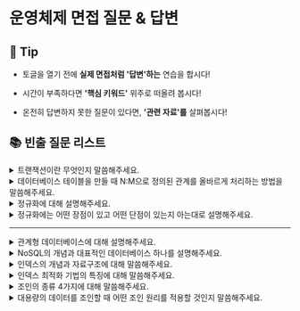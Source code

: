 # 운영체제 면접 질문 & 답변

## 🎁 Tip

- 토글을 열기 전에 **실제 면접처럼 '답변'하는** 연습을 합시다!

- 시간이 부족하다면 **'핵심 키워드'** 위주로 떠올려 봅시다! 

- 온전히 답변하지 못한 질문이 있다면, **'관련 자료'를** 살펴봅시다!


## 📚 빈출 질문 리스트

<details>
<summary>트랜잭션이란 무엇인지 말씀해주세요.</summary>

### 👨🏻‍💻 **답변**
``` 
트랜잭션은 작업의 완전성을 보장해줍니다.
즉, 작업들을 모두 처리하거나 처리하지 못할 경우 이전 상태로 복구하여 작업의 일부만 적용되는 현상이 발생하지 않게 만들어주는 기능입니다.
하나의 트랜잭션은 Commit(작업완료)되거나 Rollback(취소)됩니다.
```
### 🎯 **핵심 키워드**
```
완전성, 커밋, 롤백
```
### 📔 **관련 자료**
- 
</details>

<details>
<summary>데이터베이스 테이블을 만들 때 N:M으로 정의된 관계를 올바르게 처리하는 방법을 말씀해주세요.</summary>

### 👨🏻‍💻 **답변**
``` 
N:M으로 정의된 관계의 경우 두 테이블의 중간에 1:N, 1:M으로 만들 수 있는 테이블을 추가합니다.
이 때 테이블의 이름은 보통 기존 두 테이블의 이름을 언더바를 기준으로 합친 것이 됩니다.
예를 들어 학생과 강의라는 테이블이 N:M으로 정의된 경우, 학생_강의 라는 테이블을 추가하게 됩니다.
```
### 🎯 **핵심 키워드**
```
중간 테이블
```
### 📔 **관련 자료**
- 
</details>

<details>
<summary>정규화에 대해 설명해주세요.</summary>

### 👨🏻‍💻 **답변**
``` 
정규화란 릴레이션의 잘못된 종속 관계로 인해 일어난 데이터베이스 이상 현상을 해결하거나, 저장 공간을 효율적으로 사용하기 위해 릴레이션을 여러 개로 분리하는 과정입니다.
제1 정규형은 테이블의 컬럼이 원자 값을 갖도록 분해하는 과정으로, 한 개의 기본키에 대해 두 개 이상의 값을 가지는 반복 집합이 있다면 이를 제거합니다.
제2 정규형은 제1 정규형을 만족하고, 기본키가 아닌 속성이 기본키에 완전 함수 종속이도록 분해합니다.
제3 정규형은 제2 정규형을 만족하고, 이행적 함수 종속을 없애도록 분해합니다.
BCNF 정규형은 제3 정규형을 만족하고, 함수 종속성 X → Y가 성립할 때 모든 결정자 X가 후보키가 되도록 분해합니다.
```
### 🎯 **핵심 키워드**
```
제1 정규형, 제2 정규형, 제3 정규형, BCNF 정규형
```
### 📔 **관련 자료**
- [[DataBase] 정규화(Normalization)란?](https://dev-coco.tistory.com/62)
</details>

<details>
<summary>정규화에는 어떤 장점이 있고 어떤 단점이 있는지 아는대로 설명해주세요.</summary>

### 👨🏻‍💻 **답변**
``` 
장점
1. 데이터베이스 변경 시 이상현상이 발생하는 문제점을 해결할 수 있다.
2. 데이터베이스 구조 확장 시 정규화된 데이터베이스는 그 구조를 변경하지 않아도 되거나 일부만 변경해도 된다.
단점
릴레이션의 분해로 인해 릴레이션 간의 연산(JOIN 연산)이 많아진다. 이로인해 질의에 대한 응답 시간이 느려질 수 있다.
```
### 🎯 **핵심 키워드**
```
이상현상 해결, 연산 증가, 속도
```
### 📔 **관련 자료**
- 
</details>

---

<details>
<summary>관계형 데이터베이스에 대해 설명해주세요.</summary>

### 👨🏻‍💻 **답변**
``` 
관계형 데이터베이스는 SQL 언어를 기반으로 하는 데이터베이스 입니다.
데이터를 행과 열이 있는 테이블로 저장하고, 행에는 데이터 값이, 열에는 데이터 속성이 포함됩니다.
대표적인 관계형 데이터베이스에는 MySQL이 있습니다.
```
### 🎯 **핵심 키워드**
```
SQL 언어, 테이블, MySQL
```
### 📔 **관련 자료**
- [4. 데이터베이스의 종류](4.%20데이터베이스의%20종류.md)
</details>

<details>
<summary>NoSQL의 개념과 대표적인 데이터베이스 하나를 설명해주세요.</summary>

### 👨🏻‍💻 **답변**
``` 
NoSQL은 RDBMS와는 달리 데이터 간의 관계를 정의하지 않는 데이터베이스입니다.
데이터는 키-값 형태로 저장되고, 여러 서버에 데이터를 분산 저장하여 특정 서버에 장애가 발생해도 데이터의 유실이나 서비스 중지가 발생하지 않도록 합니다.
주로 빅데이터와 분산 시스템 환경에서 대용량의 데이터를 처리하는데 적합한 데이터베이스입니다.
대표적인 NoSQL 에는 MongoDB가 있습니다. MongoDB는 JSON을 통해 데이터에 접근할 수 있고, 도큐먼트를 생성할 때마다 다른 컬렉션과의 중복을 방지할 수 있는 ObjectId가 생성되며 빅데이터를 저장할 때 성능이 좋습니다.
```
### 🎯 **핵심 키워드**
```
키-값, 분산 시스템, 빅데이터
```
### 📔 **관련 자료**
- [4. 데이터베이스의 종류](4.%20데이터베이스의%20종류.md)
</details>

<details>
<summary>인덱스의 개념과 자료구조에 대해 말씀해주세요.</summary>

### 👨🏻‍💻 **답변**
``` 
인덱스는 테이블에서 원하는 데이터를 빠르게 찾을 수 있도록 하는 장치로, 보통 B-트리라는 자료 구조로 이루어져 있습니다.
B-트리는 루트 노드와 리프 노드, 그리고 그 사이의 브랜치 노드로 나뉩니다. 어떤 데이터를 찾는다고 할 때, 전체 테이블을 탐색하는 게 아니라 그 데이터가 있을 법 한 리프노드로 들어가서 탐색하면 빠르게 찾을 수 있습니다.
```
### 🎯 **핵심 키워드**
```
B-트리, 루트 노드, 리프 노드, 브랜치 노드
```
### 📔 **관련 자료**
- [5. 인덱스](5.%20인덱스.md)
</details>

<details>
<summary>인덱스 최적화 기법의 특징에 대해 말씀해주세요.</summary>

### 👨🏻‍💻 **답변**
``` 
최적화 기법의 경우 데이터베이스마다 다를 수 있습니다만, MongoDB를 기준으로 특징 3가지를 말씀드리겠습니다.
먼저 인덱스는 인덱스 리스트와 컬렉션 순으로 탐색하기 때문에 관련 읽기 비용이 들 수 있어서 무조건적인 사용은 지양하도록 합니다.
두 번째로, 각 서비스에서 사용하는 객체의 깊이와 테이블 크기에 맞는 테스팅을 통해 시간을 최소화합니다.
마지막으로 복합 인덱스를 생성할 때는 같음, 정렬, 다중값, 카디널리티 순으로 생성해야 합니다.
이 때 카디널리티는 높은 순으로 생성하여, 가장 중복도가 적은 필드의 인덱스를 먼저 설정합니다.
```
### 🎯 **핵심 키워드**
```
읽기 비용, 시간 최소화, 복합 인덱스
```
### 📔 **관련 자료**
- [5. 인덱스](5.%20인덱스.md)
</details>

<details>
<summary>조인의 종류 4가지에 대해 말씀해주세요.</summary>

### 👨🏻‍💻 **답변**
``` 
조인은 내부 조인과 왼쪽 조인, 오른쪽 조인, 합집합 조인으로 나뉩니다.
내부 조인의 경우 두 테이블간의 교집합을 나타냅니다.
왼쪽 조인의 경우 왼쪽 테이블을 기준으로 오른쪽 테이블의 일치하는 부분의 레코드와 함께 완전한 레코드 집합을 생성하고, 만약 왼쪽을 기준으로 오른쪽 테이블에 일치하는 항목이 없다면 null 값이 나옵니다.
오른쪽 조인은 왼쪽 조인의 반대 개념입니다.
마지막으로 합집합 조인의 경우 양쪽 테이블에서 일치하는 레코드와 함께, 모든 레코드 집합을 생성합니다. 이 때 서로 일치하는 항목이 없으면 누락된 쪽에 null 값이 그대로 포함됩니다.
```
### 🎯 **핵심 키워드**
```
내부 조인, 왼쪽 조인, 오른쪽 조인, 합집합 조인
```
### 📔 **관련 자료**
- [6. 조인의 종류](7.%20조인의%20종류.md)
</details>

<details>
<summary>대용량의 데이터를 조인할 때 어떤 조인 원리를 적용할 것인지 말씀해주세요.</summary>

### 👨🏻‍💻 **답변**
``` 
대용량의 데이터에 조인 시 적용할 수 있는 조인 원리에는 정렬 병합 조인과 해시 조인이 있습니다.
정렬 병합 조인의 경우 어느 한 쪽이라도 정렬 작업이 종료되지 않으면 조인이 시작될 수 없으므로 두 테이블 조인 집합의 크기가 많이 차이가 난다면 한쪽에 '대기' 상태가 발생하여 비효율적입니다. 하지만 두 테이블의 사이즈가 비슷한 경우에는 유리합니다.
따라서 두 테이블의 사이즈가 비슷한 경우 정렬 병합 조인을, 차이가 많이 나는 경우 해시 조인을 적용할 것입니다.
```
### 🎯 **핵심 키워드**
```
정렬 병합 조인, 해시 조인, 테이블 사이즈
```
### 📔 **관련 자료**
- [7. 조인의 원리](7.%20조인의%20원리.md)
</details>
